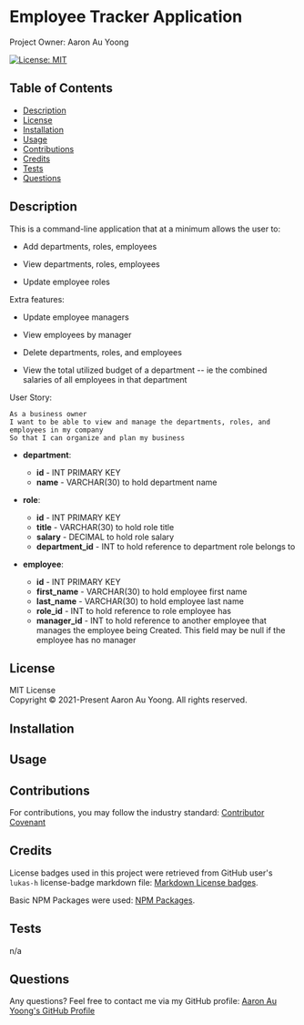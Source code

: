 # Employee Tracker Application
Project Owner: Aaron Au Yoong

[![License: MIT](https://img.shields.io/badge/License-MIT-yellow.svg)](https://choosealicense.com/licenses/mit/)

## Table of Contents
* [Description](#Description)
* [License](#License)
* [Installation](#Installation)
* [Usage](#Usage)
* [Contributions](#Contributions)
* [Credits](#Credits)
* [Tests](#Tests)
* [Questions](#Questions)

## Description

This is a command-line application that at a minimum allows the user to:

  * Add departments, roles, employees

  * View departments, roles, employees

  * Update employee roles

Extra features:

  * Update employee managers

  * View employees by manager

  * Delete departments, roles, and employees

  * View the total utilized budget of a department -- ie the combined salaries of all employees in that department

User Story:

```
As a business owner
I want to be able to view and manage the departments, roles, and employees in my company
So that I can organize and plan my business
```

* **department**:

  * **id** - INT PRIMARY KEY
  * **name** - VARCHAR(30) to hold department name

* **role**:

  * **id** - INT PRIMARY KEY
  * **title** -  VARCHAR(30) to hold role title
  * **salary** -  DECIMAL to hold role salary
  * **department_id** -  INT to hold reference to department role belongs to

* **employee**:

  * **id** - INT PRIMARY KEY
  * **first_name** - VARCHAR(30) to hold employee first name
  * **last_name** - VARCHAR(30) to hold employee last name
  * **role_id** - INT to hold reference to role employee has
  * **manager_id** - INT to hold reference to another employee that manages the employee being Created. This field may be null if the employee has no manager

## License
MIT License
<br>
Copyright © 2021-Present Aaron Au Yoong. All rights reserved.
<br>


## Installation


## Usage




## Contributions
For contributions, you may follow the industry standard: [Contributor Covenant](https://www.contributor-covenant.org/)

## Credits
License badges used in this project were retrieved from GitHub user's `lukas-h` license-badge markdown file: [Markdown License badges](https://gist.github.com/lukas-h/2a5d00690736b4c3a7ba).

Basic NPM Packages were used: [NPM Packages](https://www.npmjs.com/).


## Tests
n/a


## Questions
Any questions? Feel free to contact me via my GitHub profile: [Aaron Au Yoong's GitHub Profile](https://github.com/aaronauyoong)
